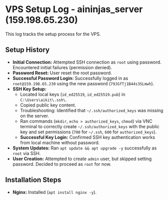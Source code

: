 # VPS Setup Log - aininjas_server (159.198.65.230)

This log tracks the setup process for the VPS.

## Setup History

*   **Initial Connection:** Attempted SSH connection as `root` using password. Encountered initial failures (permission denied).
*   **Password Reset:** User reset the root password.
*   **Successful Password Login:** Successfully logged in as `root@159.198.65.230` using the new password (`79JGfTj1B44s3SLmwh`).
*   **SSH Key Setup:**
    *   Located local keys (`id_ed25519`, `id_ed25519.pub`) in `C:\Users\aikit\.ssh\`.
    *   Copied public key content.
    *   Troubleshooting: Identified that `~/.ssh/authorized_keys` was missing on the server.
    *   Ran commands (`mkdir`, `echo > authorized_keys`, `chmod`) via VNC terminal to correctly create `~/.ssh/authorized_keys` with the public key and set permissions (`700` for `~/.ssh`, `600` for `authorized_keys`).
    *   **Successful Key Login:** Confirmed SSH key authentication works from local machine without password.
*   **System Updates:** Ran `apt update && apt upgrade -y` successfully as `root` via SSH.
*   **User Creation:** Attempted to create `admin` user, but skipped setting password. Decided to proceed as `root` for now.

## Installation Steps

*   **Nginx:** Installed (`apt install nginx -y`). 